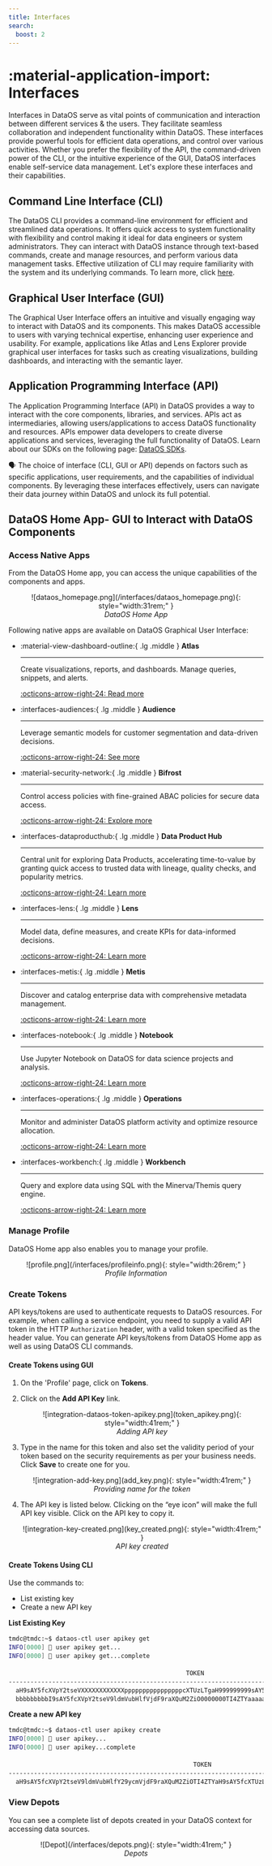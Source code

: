 ```yaml
---
title: Interfaces
search:
  boost: 2
---
```


# :material-application-import: Interfaces

Interfaces in DataOS serve as vital points of communication and interaction between different services & the users. They facilitate seamless collaboration and independent functionality within DataOS. These interfaces provide powerful tools for efficient data operations,  and control over various activities. Whether you prefer the flexibility of the API, the command-driven power of the CLI, or the intuitive experience of the GUI, DataOS interfaces enable self-service data management. Let's explore these interfaces and their capabilities.

## Command Line Interface (CLI)

The DataOS CLI provides a command-line environment for efficient and streamlined data operations. It offers quick access to system functionality with flexibility and control making it ideal for data engineers or system administrators. They can interact with DataOS instance through text-based commands, create and manage resources, and perform various data management tasks.  Effective utilization of CLI may require familiarity with the system and its underlying commands. To learn more, click [here](/interfaces/cli/). 

## Graphical User Interface (GUI)

The Graphical User Interface offers an intuitive and visually engaging way to interact with DataOS and its components.  This makes DataOS accessible to users with varying technical expertise, enhancing user experience and usability. For example, applications like Atlas and Lens Explorer provide graphical user interfaces for tasks such as creating visualizations, building dashboards, and interacting with the semantic layer.

## Application Programming Interface (API)

The Application Programming Interface (API) in DataOS provides a way to interact with the core components, libraries, and services. APIs act as intermediaries, allowing users/applications to access DataOS functionality and resources. APIs empower data  developers to create diverse applications and services, leveraging the full functionality of DataOS. Learn about our SDKs on the following page: [DataOS SDKs](/api_docs/).

<aside class="callout">
🗣️ The choice of interface (CLI, GUI or API) depends on factors such as specific applications, user requirements, and the capabilities of individual components. By leveraging these interfaces effectively, users can navigate their data journey within DataOS and unlock its full potential.</aside>

## DataOS Home App- GUI to Interact with DataOS Components

### **Access Native Apps**
From the DataOS Home app, you can access the unique capabilities of the components and apps.
<center>
![dataos_homepage.png](/interfaces/dataos_homepage.png){: style="width:31rem;" }
<figcaption><i>DataOS Home App </i></figcaption>
</center>


Following native apps are available on DataOS Graphical User Interface:



<div class="grid cards" markdown>

-   :material-view-dashboard-outline:{ .lg .middle } **Atlas**

    ---

    Create visualizations, reports, and dashboards. Manage queries, snippets, and alerts.

    [:octicons-arrow-right-24: Read more](/interfaces/atlas/)


-   :interfaces-audiences:{ .lg .middle } **Audience**

    ---

    Leverage semantic models for customer segmentation and data-driven decisions.

    [:octicons-arrow-right-24: See more](/interfaces/audiences/)

-   :material-security-network:{ .lg .middle } **Bifrost**

    ---

    Control access policies with fine-grained ABAC policies for secure data access.

    
    [:octicons-arrow-right-24: Explore more](/interfaces/bifrost/)

-   :interfaces-dataproducthub:{ .lg .middle } **Data Product Hub**

    ---

    Central unit for exploring Data Products, accelerating time-to-value by granting quick access to trusted data with lineage, quality checks, and popularity metrics. 

    [:octicons-arrow-right-24:  Learn more](/interfaces/data_product_hub/)

-   :interfaces-lens:{ .lg .middle } **Lens**

    ---

    Model data, define measures, and create KPIs for data-informed decisions.

    [:octicons-arrow-right-24:  Learn more](/interfaces/lens/)

-   :interfaces-metis:{ .lg .middle } **Metis**

    ---

    Discover and catalog enterprise data with comprehensive metadata management.

    [:octicons-arrow-right-24:  Learn more](/interfaces/metis/)

-   :interfaces-notebook:{ .lg .middle } **Notebook**

    ---

    Use Jupyter Notebook on DataOS for data science projects and analysis.

    [:octicons-arrow-right-24:  Learn more](/interfaces/notebook/)


-   :interfaces-operations:{ .lg .middle } **Operations**

    ---

    Monitor and administer DataOS platform activity and optimize resource allocation.

    [:octicons-arrow-right-24:  Learn more](/interfaces/operations/)

-   :interfaces-workbench:{ .lg .middle } **Workbench**

    ---

    Query and explore data using SQL with the Minerva/Themis query engine.

    [:octicons-arrow-right-24:  Learn more](/interfaces/workbench/)
</div>

<!-- **Superset**

Superset is a business intelligence solution seamlessly integrated into DataOS. It simplifies the creation of customized reports and dashboards, making it easy to visualize complex data. With a wide range of visualization options, Superset enables clear interpretation, aiding informed decision-making. to learn more, click [here](/interfaces/superset/). -->

### **Manage Profile**

DataOS Home app also enables you to manage your profile.
<center> 
![profile.png](/interfaces/profileinfo.png){: style="width:26rem;" }
<figcaption align = "center"><i>Profile Information</i></figcaption>
</center>

### **Create Tokens**

API keys/tokens are used to authenticate requests to  DataOS resources. For example, when calling a service endpoint, you need to supply a valid API token in the HTTP `Authorization` header, with a valid token specified as the header value. You can generate API keys/tokens from DataOS Home app as well as using DataOS CLI commands.

#### **Create Tokens using GUI**

1.  On the 'Profile' page, click on **Tokens**.

2. Click on the **Add API Key** link.
    <center>
   ![integration-dataos-token-apikey.png](token_apikey.png){: style="width:41rem;" }
   <figcaption align = "center"><i>Adding API key</i></figcaption>
   </center>

3. Type in the name for this token and also set the validity period of your token based on the security requirements as per your business needs. Click **Save** to create one for you.
    <center>
   ![integration-add-key.png](add_key.png){: style="width:41rem;" }
   <figcaption align = "center"><i>Providing name for the token</i></figcaption>
   </center>

4. The API key is listed below. Clicking on the “eye icon” will make the full API key visible. Click on the API key to copy it.
    <center>
   ![integration-key-created.png](key_created.png){: style="width:41rem;" }
   <figcaption align = "center"><i>API key created</i></figcaption>
   </center>
 

#### **Create Tokens Using CLI**

Use the commands to:

- List existing key
- Create a new API key

**List Existing Key**

```bash
tmdc@tmdc:~$ dataos-ctl user apikey get
INFO[0000] 🔑 user apikey get...                         
INFO[0000] 🔑 user apikey get...complete                 

                                                 TOKEN                                                 |  TYPE  |      EXPIRATION      |                  NAME                   
-------------------------------------------------------------------------------------------------------|--------|----------------------|-----------------------------------------
  aH9sAY5fcXVpY2tseVXXXXXXXXXXXXppppppppppppppppcXTUzLTgaH999999999sAY5fcXaH9ssssssssssAY5fcX0| apikey | 2023-08-10T23:00:00Z | token_ad9baade458c5c6f3  
  bbbbbbbbbI9sAY5fcXVpY2tseV9ldmVubHlfVjdF9raXQuM2ZiO0000000TI4ZTYaaaaaaaH9sAY5fcXTUzLTgaH9sAY5fcX5fcX0| apikey | 2023-06-19T08:00:00Z | token_bc6hggaa435v8b5f3
```

**Create a new API key**

```bash
tmdc@tmdc:~$ dataos-ctl user apikey create
INFO[0000] 🔑 user apikey...                             
INFO[0000] 🔑 user apikey...complete                     

                                                   TOKEN                                                   |  TYPE  |      EXPIRATION      |                  NAME                    
-----------------------------------------------------------------------------------------------------------|--------|----------------------|------------------------------------------
  aH9sAY5fcXVpY2tseV9ldmVubHlfY29ycmVjdF9raXQuM2ZiOTI4ZTYaH9sAY5fcXTUzLTgaH9sAY5fcXaH9sAY5fcX0 | apikey | 2022-06-22T12:00:00Z | token_bc6hggaa435v8b5f3
```

### **View Depots**
You can see a complete list of depots created in your DataOS context for accessing data sources.
<center>
![Depot](/interfaces/depots.png){: style="width:41rem;" }
<figcaption align = "center"><i>Depots</i></figcaption>
</center>
